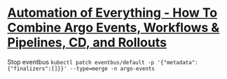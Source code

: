 # [Automation of Everything - How To Combine Argo Events, Workflows & Pipelines, CD, and Rollouts](https://youtu.be/XNXJtxkUKeY)

Stop eventbus
`kubectl patch eventbus/default -p '{"metadata":{"finalizers":[]}}' --type=merge -n argo-events`
